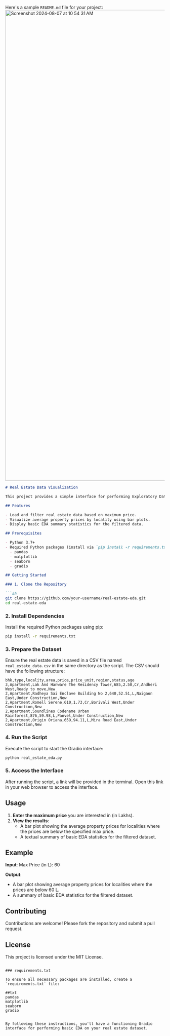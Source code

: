 Here's a sample `README.md` file for your project:
<img width="1487" alt="Screenshot 2024-08-07 at 10 54 31 AM" src="https://github.com/user-attachments/assets/b3ddeec2-369c-40f1-a410-13b2713dd20c">

```markdown
# Real Estate Data Visualization

This project provides a simple interface for performing Exploratory Data Analysis (EDA) on a real estate dataset. The interface, built using Gradio, allows users to visualize property prices through bar plots and view basic EDA summaries.

## Features

- Load and filter real estate data based on maximum price.
- Visualize average property prices by locality using bar plots.
- Display basic EDA summary statistics for the filtered data.

## Prerequisites

- Python 3.7+
- Required Python packages (install via `pip install -r requirements.txt`):
  - pandas
  - matplotlib
  - seaborn
  - gradio

## Getting Started

### 1. Clone the Repository

```sh
git clone https://github.com/your-username/real-estate-eda.git
cd real-estate-eda
```

### 2. Install Dependencies

Install the required Python packages using pip:

```sh
pip install -r requirements.txt
```

### 3. Prepare the Dataset

Ensure the real estate data is saved in a CSV file named `real_estate_data.csv` in the same directory as the script. The CSV should have the following structure:

```csv
bhk,type,locality,area,price,price_unit,region,status,age
3,Apartment,Lak And Hanware The Residency Tower,685,2.50,Cr,Andheri West,Ready to move,New
2,Apartment,Radheya Sai Enclave Building No 2,640,52.51,L,Naigaon East,Under Construction,New
2,Apartment,Romell Serene,610,1.73,Cr,Borivali West,Under Construction,New
2,Apartment,Soundlines Codename Urban Rainforest,876,59.98,L,Panvel,Under Construction,New
2,Apartment,Origin Oriana,659,94.11,L,Mira Road East,Under Construction,New
```

### 4. Run the Script

Execute the script to start the Gradio interface:

```sh
python real_estate_eda.py
```

### 5. Access the Interface

After running the script, a link will be provided in the terminal. Open this link in your web browser to access the interface.

## Usage

1. **Enter the maximum price** you are interested in (in Lakhs).
2. **View the results**:
   - A bar plot showing the average property prices for localities where the prices are below the specified max price.
   - A textual summary of basic EDA statistics for the filtered dataset.

## Example

**Input**: Max Price (in L): 60

**Output**: 
- A bar plot showing average property prices for localities where the prices are below 60 L.
- A summary of basic EDA statistics for the filtered dataset.

## Contributing

Contributions are welcome! Please fork the repository and submit a pull request.

## License

This project is licensed under the MIT License.
```

### requirements.txt

To ensure all necessary packages are installed, create a `requirements.txt` file:

##txt
pandas
matplotlib
seaborn
gradio


By following these instructions, you'll have a functioning Gradio interface for performing basic EDA on your real estate dataset.

